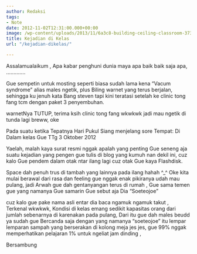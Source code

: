```yaml
---
author: Redaksi
tags:
- Note
date: 2012-11-02T12:31:00.000+00:00
image: /wp-content/uploads/2013/11/6a3c8-building-ceiling-classroom-373488.jpg
title: Kejadian di Kelas
url: "/kejadian-dikelas/"

---
```

Assalamualaikum , Apa kabar penghuni dunia maya apa baik baik saja apa, ………….

Gue sempetin untuk mosting seperti biasa sudah lama kena “Vacum syndrome” alias males ngetik, plus Biling warnet yang terus berjalan, sehingga ku jenuh kata Bang steven tapi kini teratasi setelah ke clinic tong fang tcm dengan paket 3 penyembuhan. 

warnetNya TUTUP, terima ksih clinic tong fang wkwkwk jadi mau ngetik di tunda lagi breww, oke

Pada suatu ketika Tepatnya Hari Pukul Siang menjelang sore Tempat: Di Dalam kelas Gue TTg 3 Oktober 2012

Yaelah, malah kaya surat resmi nggak apalah yang penting Gue seneng aja suatu kejadian yang pengen gue tulis di blog yang kumuh nan dekil ini, cuz kalo Gue pendem dalam otak ntar ilang lagi cuz otak Gue kaya Flashdisk. 

Space dah penuh trus di tambah yang lainnya pada ilang hahah ^_^ Oke kita mulai berawal dari rasa dan feeling gue nggak enak pikiranya udah mau pulang, jadi Arwah gue dah gentanyangan terus di rumah , Gue sama temen gue yang namanya Gue samarin Gue sebut aja Dia “Soeteojoe”

cuz kalo gue pake nama asli entar dia baca ngamuk ngamuk takut , Terkenal wkwkwk, Kondisi di kelas emang sedikit kapasitas orang dari jumlah sebenarnya di karenakan pada pulang, Dari itu gue dah males beudd ya sudah gue Bercanda saja dengan yang namanya “soeteojoe” itu lempar lemparan sampah yang berserakan di kolong meja jes jes, gue 99% nggak memperhatikan pelajaran 1% untuk ngeliat jam dinding , 

Bersambung   